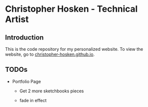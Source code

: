# Christopher Hosken - Technical Artist

## Introduction

This is the code repository for my personalized website. To view the website, go to [christopher-hosken.github.io](https://christopher-hosken.github.io).

## TODOs
 - Portfolio Page

    - Get 2 more sketchbooks pieces

    - fade in effect